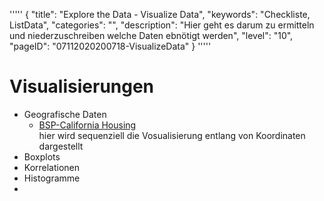 '''''
{
"title": "Explore the Data - Visualize Data",
"keywords": "Checkliste, ListData",
"categories": "",
"description": "Hier geht es darum zu ermitteln und niederzuschreiben welche Daten ebnötigt werden",
"level": "10",
"pageID": "07112020200718-VisualizeData"
}
'''''

# Visualisierungen

- Geografische Daten
  - [BSP-California Housing](16112020-10-California-Housing-EDA)<br> hier wird sequenziell die Vosualisierung entlang von Koordinaten dargestellt
- Boxplots
- Korrelationen
- Histogramme
- 

